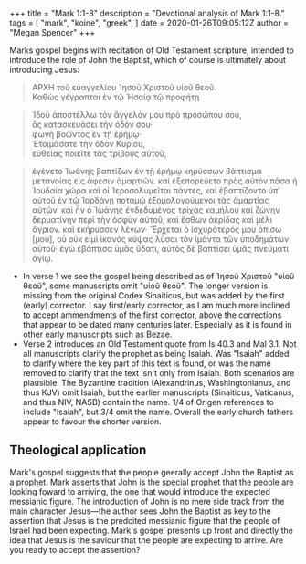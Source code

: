 +++
title = "Mark 1:1-8"
description = "Devotional analysis of Mark 1:1-8."
tags = [
    "mark",
    "koine",
    "greek",
]
date = 2020-01-26T09:05:12Z
author = "Megan Spencer"
+++

Marks gospel begins with recitation of Old Testament scripture, intended to introduce the role of John the Baptist, which of course is ultimately about introducing Jesus:

> ΑΡΧΗ τοῦ εὐαγγελίου Ἰησοῦ Χριστοῦ υἱοῦ θεοῦ.  > Καθὼς γέγραπται ἐν τῷ Ἠσαίᾳ τῷ προφήτῃ   > Ἰδοὺ ἀποστέλλω τὸν ἄγγελόν μου πρὸ προσώπου σου,  
 > ὃς κατασκευάσει τὴν ὁδόν σου·  
 > φωνὴ βοῶντος ἐν τῇ ἐρήμῳ·  
 >  Ἑτοιμάσατε τὴν ὁδὸν Κυρίου,  
 >  εὐθείας ποιεῖτε τὰς τρίβους αὐτοῦ,>	ἐγένετο Ἰωάνης βαπτίζων ἐν τῇ ἐρήμῳ κηρύσσων βάπτισμα μετανοίας εἰς ἄφεσιν ἁμαρτιῶν. καὶ ἐξεπορεύετο πρὸς αὐτὸν πᾶσα ἡ Ἰουδαία χώρα καὶ οἱ Ἰεροσολυμεῖται πάντες, καὶ ἐβαπτίζοντο ὑπ᾿ αὐτοῦ ἐν τῷ Ἰορδάνῃ ποταμῷ ἐξομολογούμενοι τὰς ἁμαρτίας αὐτῶν. καὶ ἦν ὁ Ἰωάνης ἐνδεδυμένος τρίχας καμήλου καὶ ζώνην δερματίνην περὶ τὴν ὀσφὺν αὐτοῦ, καὶ ἔσθων ἀκρίδας καὶ μέλι ἄγριον. καὶ ἐκήρυσσεν λέγων· Ἔρχεται ὁ ἰσχυρότερός μου ὀπίσω [μου], οὗ οὐκ εἰμὶ ἱκανὸς κύψας λῦσαι τὸν ἱμάντα τῶν ὑποδημάτων αὐτοῦ· ἐγὼ ἐβάπτισα ὑμᾶς ὕδατι, αὐτὸς δὲ βαπτίσει ὑμᾶς πνεύματι ἁγίῳ.

 - In verse 1 we see the gospel being described as of Ἰησοῦ Χριστοῦ "υἱοῦ θεοῦ", some manuscripts omit "υἱοῦ θεοῦ". The longer version is missing from the original Codex Sinaiticus, but was added by the first (early) corrector. I say first/early corrector, as I am much more inclined to accept ammendments of the first corrector, above the corrections that appear to be dated many centuries later. Especially as it is found in other early manuscripts such as Bezae.
 - Verse 2 introduces an Old Testament quote from Is 40.3 and Mal 3.1. Not all manuscripts clarify the prophet as being Isaiah. Was "Isaiah" added to clarify where the key part of this text is found, or was the name removed to clarify that the text isn't only from Isaiah. Both scenarios are plausible. The Byzantine tradition (Alexandrinus, Washingtonianus, and thus KJV) omit Isaiah, but the earlier manuscripts (Sinaiticus, Vaticanus, and thus NIV, NASB) contain the name. 1/4 of Origen references to include "Isaiah", but  3/4 omit the name. Overall the early church fathers appear to favour the shorter version. 
 
## Theological application

Mark's gospel suggests that the people geerally accept John the Baptist as a prophet. Mark asserts that John is the special prophet that the people are looking foward to arriving, the one that would introduce the expected messianic figure.  The introduction of John is no mere side track from the main character Jesus—the author sees John the Baptist as key to the assertion that Jesus is the predcited messianic figure that the people of Israel had been expecting. Mark's gospel presents up front and directly the idea that Jesus is the saviour that the people are expecting to arrive. Are you ready to accept the assertion?
